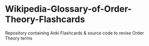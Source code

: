# Wikipedia-Glossary-of-Order-Theory-Flashcards
Repository containing Anki Flashcards &amp; source code to revise Order Theory terms
